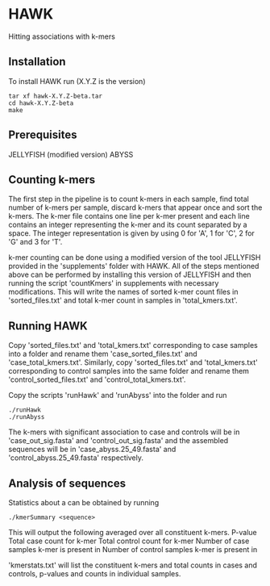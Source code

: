 # HAWK
Hitting associations with k-mers

## Installation

To install HAWK run (X.Y.Z is the version)

```
tar xf hawk-X.Y.Z-beta.tar
cd hawk-X.Y.Z-beta
make
```

## Prerequisites

JELLYFISH (modified version)
ABYSS 

## Counting k-mers

The first step in the pipeline is to count k-mers in each sample, find 
total number of k-mers per sample, discard k-mers that appear once and sort
the k-mers. The k-mer file contains one line per k-mer present and each 
line contains an integer representing the k-mer and its count separated 
by a space. The integer representation is given by using 0 for 'A', 
1 for 'C', 2 for 'G' and 3 for 'T'.

k-mer counting can be done using a modified version of the tool JELLYFISH
provided in the 'supplements' folder with HAWK. All of the steps mentioned 
above can be performed by installing this version of JELLYFISH and then 
running the script 'countKmers' in supplements with necessary modifications.
This will write the names of sorted k-mer count files in 'sorted_files.txt' 
and total k-mer count in samples in 'total_kmers.txt'.

## Running HAWK

Copy 'sorted_files.txt' and 'total_kmers.txt' corresponding to case samples 
into a folder and rename them 'case_sorted_files.txt' and 'case_total_kmers.txt'.
Similarly, copy 'sorted_files.txt' and 'total_kmers.txt' corresponding to control 
samples into the same folder and rename them 'control_sorted_files.txt' and 
'control_total_kmers.txt'.

Copy the scripts 'runHawk' and 'runAbyss' into the folder and run

```
./runHawk
./runAbyss
```

The k-mers with significant association to case and controls will be in 
'case_out_sig.fasta' and 'control_out_sig.fasta' and the assembled 
sequences will be in 'case_abyss.25_49.fasta' and 'control_abyss.25_49.fasta'
respectively.

## Analysis of sequences

Statistics about a <sequence> can be obtained by running

```
./kmerSummary <sequence>
```

This will output the following averaged over all constituent k-mers.
P-value
Total case count for k-mer
Total control count for k-mer
Number of case samples k-mer is present in
Number of control samples k-mer is present in 
  
'kmerstats.txt' will list the constituent k-mers and total counts in cases and 
controls, p-values and counts in individual samples. 


